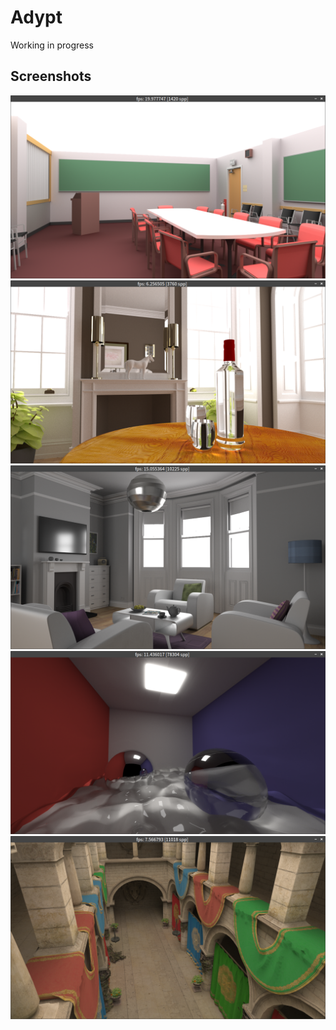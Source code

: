 # Adypt
Working in progress

## Screenshots
![](https://raw.githubusercontent.com/AdamYuan/Adypt/master/screenshots/conference1.png)
![](https://raw.githubusercontent.com/AdamYuan/Adypt/master/screenshots/firepalace1.png)
![](https://raw.githubusercontent.com/AdamYuan/Adypt/master/screenshots/livingroom1.png)
![](https://raw.githubusercontent.com/AdamYuan/Adypt/master/screenshots/cornell_water1.png)
![](https://raw.githubusercontent.com/AdamYuan/Adypt/master/screenshots/sponza1.png)
